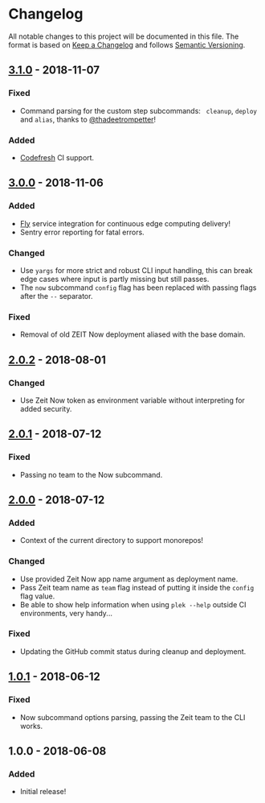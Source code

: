 # Changelog
All notable changes to this project will be documented in this file.
The format is based on [Keep a Changelog](http://keepachangelog.com/en/1.0.0/) and follows [Semantic Versioning](http://semver.org/spec/v2.0.0.html).

## [3.1.0] - 2018-11-07
### Fixed
- Command parsing for the custom step subcommands: ` cleanup`, `deploy` and `alias`, thanks to [@thadeetrompetter](https://github.com/thadeetrompetter)!

### Added
- [Codefresh](https://codefresh.io/) CI support.

## [3.0.0] - 2018-11-06
### Added
- [Fly](https://fly.io/) service integration for continuous edge computing delivery!
- Sentry error reporting for fatal errors.

### Changed
- Use `yargs` for more strict and robust CLI input handling, this can break edge cases where input is partly missing but still passes.
- The `now` subcommand `config` flag has been replaced with passing flags after the `--` separator.

### Fixed
- Removal of old ZEIT Now deployment aliased with the base domain.

## [2.0.2] - 2018-08-01
### Changed
- Use Zeit Now token as environment variable without interpreting for added security.

## [2.0.1] - 2018-07-12
### Fixed
- Passing no team to the Now subcommand.

## [2.0.0] - 2018-07-12
### Added
- Context of the current directory to support monorepos!

### Changed
- Use provided Zeit Now app name argument as deployment name.
- Pass Zeit team name as `team` flag instead of putting it inside the `config` flag value.
- Be able to show help information when using `plek --help` outside CI environments, very handy...

### Fixed
- Updating the GitHub commit status during cleanup and deployment.

## [1.0.1] - 2018-06-12
### Fixed
- Now subcommand options parsing, passing the Zeit team to the CLI works.

## 1.0.0 - 2018-06-08
### Added
- Initial release!

[3.1.0]: https://github.com/voorhoede/plek/compare/v3.0.0...v3.1.0
[3.0.0]: https://github.com/voorhoede/plek/compare/v2.0.2...v3.0.0
[2.0.2]: https://github.com/voorhoede/plek/compare/v2.0.1...v2.0.2
[2.0.1]: https://github.com/voorhoede/plek/compare/v2.0.0...v2.0.1
[2.0.0]: https://github.com/voorhoede/plek/compare/v1.0.1...v2.0.0
[1.0.1]: https://github.com/voorhoede/plek/compare/v1.0.0...v1.0.1
